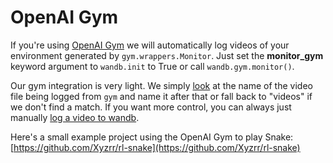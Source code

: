 # OpenAI Gym

If you're using [OpenAI Gym](https://gym.openai.com/) we will automatically log videos of your environment generated by `gym.wrappers.Monitor`. Just set the **monitor\_gym** keyword argument to `wandb.init` to True or call `wandb.gym.monitor()`.

Our gym integration is very light. We simply [look](https://github.com/wandb/client/blob/94c226afc4925535e6301c9bc9b9ee36061d99d4/wandb/integration/gym/__init__.py#L15) at the name of the video file being logged from `gym` and name it after that or fall back to "videos" if we don't find a match. If you want more control, you can always just manually [log a video to wandb](https://docs.wandb.ai/guides/track/log#log-a-video).

Here's a small example project using the OpenAI Gym to play Snake: [https://github.com/Xyzrr/rl-snake](https://github.com/Xyzrr/rl-snake)


